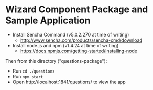 # Wizard Component Package and Sample Application

- Install Sencha Command (v5.0.2.270 at time of writing)
	- http://www.sencha.com/products/sencha-cmd/download
- Install node.js and npm (v1.4.24 at time of writing)
	- https://docs.npmjs.com/getting-started/installing-node

Then from this directory ("questions-package"):

- Run `cd ./questions`
- Run `npm start`
- Open http://localhost:1841/questions/ to view the app